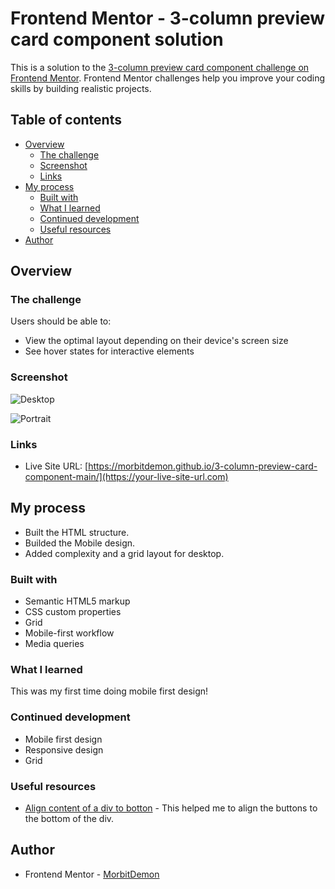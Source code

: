 # Frontend Mentor - 3-column preview card component solution

This is a solution to the [3-column preview card component challenge on Frontend Mentor](https://www.frontendmentor.io/challenges/3column-preview-card-component-pH92eAR2-). Frontend Mentor challenges help you improve your coding skills by building realistic projects. 

## Table of contents

- [Overview](#overview)
  - [The challenge](#the-challenge)
  - [Screenshot](#screenshot)
  - [Links](#links)
- [My process](#my-process)
  - [Built with](#built-with)
  - [What I learned](#what-i-learned)
  - [Continued development](#continued-development)
  - [Useful resources](#useful-resources)
- [Author](#author)

## Overview

### The challenge

Users should be able to:

- View the optimal layout depending on their device's screen size
- See hover states for interactive elements

### Screenshot
![Desktop](../images/desktop-screenshot.png)

![Portrait](../images/mobile-screenshot.png)

### Links

- Live Site URL: [https://morbitdemon.github.io/3-column-preview-card-component-main/](https://your-live-site-url.com)

## My process
- Built the HTML structure.
- Builded the Mobile design.
- Added complexity and a grid layout for desktop.

### Built with

- Semantic HTML5 markup
- CSS custom properties
- Grid
- Mobile-first workflow
- Media queries

### What I learned
 This was my first time doing mobile first design!
### Continued development

- Mobile first design
- Responsive design
- Grid

### Useful resources

- [Align content of a div to botton](https://www.w3docs.com/snippets/css/how-to-align-the-content-of-a-div-to-the-bottom.html) - This helped me to align the buttons to the bottom of the div.
## Author

- Frontend Mentor - [MorbitDemon](https://www.frontendmentor.io/profile/MorbitDemon)
